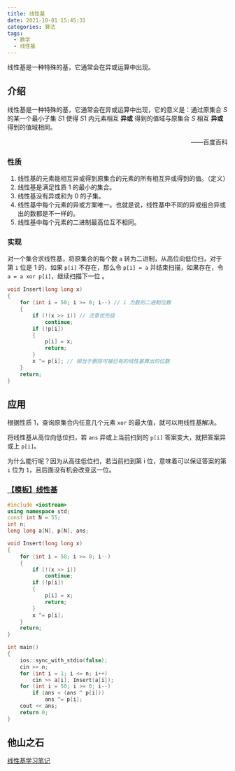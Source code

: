 ```yaml
---
title: 线性基
date: 2021-10-01 15:45:31
categories: 算法
tags:
  - 数学
  - 线性基
---
```

线性基是一种特殊的基，它通常会在异或运算中出现。
<!-- more -->
## 介绍

线性基是一种特殊的基，它通常会在异或运算中出现，它的意义是：通过原集合 $S$ 的某一个最小子集 $S1$ 使得 $S1$ 内元素相互 **异或** 得到的值域与原集合 $S$ 相互 **异或** 得到的值域相同。

<p align="right">——百度百科</p>

### 性质

1. 线性基的元素能相互异或得到原集合的元素的所有相互异或得到的值。（定义）
2. 线性基是满足性质 1 的最小的集合。
3. 线性基没有异或和为 $0$ 的子集。
4. 线性基中每个元素的异或方案唯一。也就是说，线性基中不同的异或组合异或出的数都是不一样的。
5. 线性基中每个元素的二进制最高位互不相同。

### 实现

对一个集合求线性基，将原集合的每个数 `a` 转为二进制，从高位向低位扫，对于第 `i` 位是 $1$ 的，如果 `p[i]` 不存在，那么令 `p[i] = a` 并结束扫描，如果存在，令 `a = a xor p[i]`，继续扫描下一位 。

```cpp
void Insert(long long x)
{
    for (int i = 50; i >= 0; i--) // i 为数的二进制位数
    {
        if (!(x >> i)) // 注意优先级
            continue;
        if (!p[i])
        {
            p[i] = x;
            return;
        }
        x ^= p[i]; // 相当于删除可被已有的线性基算出的位数
    }
    return;
}
```

## 应用

根据性质 1，查询原集合内任意几个元素 `xor` 的最大值，就可以用线性基解决。

将线性基从高位向低位扫，若 `ans` 异或上当前扫到的 `p[i]` 答案变大，就把答案异或上 `p[i]`。

为什么能行呢？因为从高往低位扫，若当前扫到第 i 位，意味着可以保证答案的第 `i` 位为 `1`，且后面没有机会改变这一位。

### [【模板】线性基](https://www.luogu.com.cn/problem/P3812)

```cpp
#include <iostream>
using namespace std;
const int N = 55;
int n;
long long a[N], p[N], ans;

void Insert(long long x)
{
    for (int i = 50; i >= 0; i--)
    {
        if (!(x >> i))
            continue;
        if (!p[i])
        {
            p[i] = x;
            return;
        }
        x ^= p[i];
    }
    return;
}

int main()
{
    ios::sync_with_stdio(false);
    cin >> n;
    for (int i = 1; i <= n; i++)
        cin >> a[i], Insert(a[i]);
    for (int i = 50; i >= 0; i--)
        if (ans < (ans ^ p[i]))
            ans ^= p[i];
    cout << ans;
    return 0;
}
```

## 他山之石

[线性基学习笔记](https://oi.men.ci/linear-basis-notes/)
